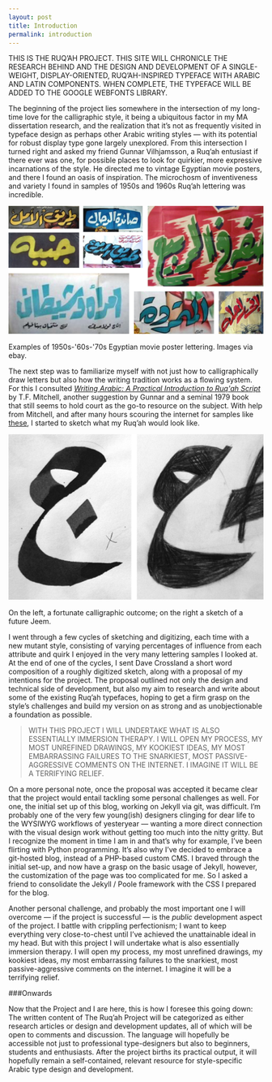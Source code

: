 ```yaml
---
layout: post
title: Introduction
permalink: introduction
---
```


<p class="intro">
THIS IS THE RUQ’AH PROJECT. THIS SITE WILL CHRONICLE THE RESEARCH BEHIND AND THE DESIGN AND DEVELOPMENT OF A SINGLE-WEIGHT, DISPLAY-ORIENTED, RUQ’AH-INSPIRED TYPEFACE WITH ARABIC AND LATIN COMPONENTS. WHEN COMPLETE, THE TYPEFACE WILL BE ADDED TO THE GOOGLE WEBFONTS LIBRARY. 
</p>

The beginning of the project lies somewhere in the intersection of my long-time love for the calligraphic style, it being a ubiquitous factor in my MA dissertation research, and the realization that it’s not as frequently visited in typeface design as perhaps other Arabic writing styles — with its potential for robust display type  gone largely unexplored.  From this intersection I turned right and asked my friend Gunnar Vilhjamsson, a Ruq’ah entusiast if there ever was one, for possible places to look for quirkier, more expressive incarnations of the style. He directed me to vintage Egyptian movie posters, and there I found an oasis of inspiration. The microchosm of inventiveness and variety I found in samples of 1950s and 1960s Ruq’ah lettering was incredible.

<!--more-->
![MoviePosterLettering](/public/MoviePosterLettering.jpg) 

<p class="caption">
Examples of 1950s-'60s-'70s Egyptian movie poster lettering. Images via ebay.
</p>

The next step was to familiarize myself with not just how to calligraphically draw letters but also how the writing tradition works as a flowing system. For this I consulted *[Writing Arabic: A Practical Introduction to Ruq'ah Script](http://www.amazon.co.uk/Writing-Arabic-Practical-Introduction-Script/dp/0198151500/ref=sr_1_1?s=books&ie=UTF8&qid=1442336616&sr=1-1)* by T.F. Mitchell, another suggestion by Gunnar and a seminal 1979 book that still seems to hold court as the go-to resource on the subject. With help from Mitchell, and after many hours scouring the internet for samples like [these](http://stores.ebay.co.uk/Braich-Posters/Egyptian-Movie-Memorabilia-/_i.html?_fsub=1712112018&_sid=164608038&_trksid=p4634.c0.m322), I started to sketch what my Ruq’ah would look like.

![Jeems](/public/Jeems.jpg) 

<p class="caption">
On the left, a fortunate calligraphic outcome; on the right a sketch of a future Jeem.
</p>
I went through a few cycles of sketching and digitizing, each time with a new mutant style, consisting of varying percentages of influence from each attribute and quirk I enjoyed in the very many lettering samples I looked at. At the end of one of the cycles, I sent Dave Crossland a short word composition of a roughly digitized sketch, along with a proposal of my intentions for the project. The proposal outlined not only the design and technical side of development, but also my aim to research and write about some of the existing Ruq’ah typefaces, hoping to get a firm grasp on the style’s challenges and build my version on as strong and as unobjectionable a foundation as possible.

> WITH THIS PROJECT I WILL UNDERTAKE WHAT IS ALSO ESSENTIALLY IMMERSION THERAPY. I WILL OPEN MY PROCESS, MY MOST UNREFINED DRAWINGS, MY KOOKIEST IDEAS, MY MOST EMBARRASSING FAILURES TO THE SNARKIEST, MOST PASSIVE-AGGRESSIVE COMMENTS ON THE INTERNET. I IMAGINE IT WILL BE A TERRIFYING RELIEF.

On a more personal note, once the proposal was accepted it became clear that the project would entail tackling some personal challenges as well. For one, the initial set up of this blog, working on Jekyll via git, was difficult. I’m probably one of the very few young(ish) designers clinging for dear life to the WYSIWYG workflows of yesteryear — wanting a more direct connection with the visual design work without getting too much into the nitty gritty. But I recognize the moment in time I am in and that’s why for example, I’ve been flirting with Python programming. It’s also why I’ve decided to embrace a git-hosted blog, instead of a PHP-based custom CMS. I braved through the initial set-up, and now have a grasp on the basic usage of Jekyll, however, the customization of the page was too complicated for me. So I asked a friend to consolidate the Jekyll / Poole framework with the CSS I prepared for the blog.

Another personal challenge, and probably the most important one I will overcome — if the project is successful — is the *public* development aspect of the project. I battle with crippling perfectionism; I want to keep everything very close-to-chest until I’ve achieved the unattainable ideal in my head. But with this project I will undertake what is also essentially immersion therapy. I will open my process, my most unrefined drawings, my kookiest ideas, my most embarrassing failures to the snarkiest, most passive-aggressive comments on the internet. I imagine it will be a terrifying relief.
 
###Onwards

Now that the Project and I are here, this is how I foresee this going down: The written content of The Ruq’ah Project will be categorized as either research articles or design and development updates, all of which will be open to comments and discussion. The language will hopefully be accessible not just to professional type-designers but also to beginners, students and enthusiasts. After the project births its practical output, it will hopefully remain a self-contained, relevant resource for style-specific Arabic type design and development. 

